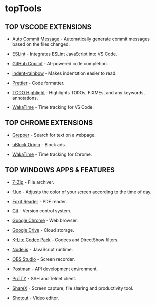 # topTools

## TOP VSCODE EXTENSIONS

- [Auto Commit Message](https://github.com/MichaelCurrin/auto-commit-msg/blob/HEAD/docs/quickstart.md) - Automatically generate commit messages based on the files changed.

- [ESLint](https://github.com/Microsoft/vscode-eslint) - Integrates ESLint JavaScript into VS Code.

- [GitHub Copilot](https://github.com/features/copilot) - AI-powered code completion.

- [indent-rainbow](https://github.com/oderwat/vscode-indent-rainbow) - Makes indentation easier to read.

- [Prettier](https://github.com/prettier/prettier-vscode) - Code formatter.

- [TODO Highlight](https://github.com/wayou/vscode-todo-highlight) - Highlights TODOs, FIXMEs, and any keywords, annotations.

- [WakaTime](https://github.com/wakatime/vscode-wakatime) - Time tracking for VS Code.

## TOP CHROME EXTENSIONS

- [Grepper](https://chrome.google.com/webstore/detail/grepper/amaaokahonnfjjemodnpmeenfpnnbkco) - Search for text on a webpage.

- [uBlock Origin](https://chrome.google.com/webstore/detail/ublock-origin/cjpalhdlnbpafiamejdnhcphjbkeiagm?hl=pt-BR) - Block ads.

- [WakaTime](https://chrome.google.com/webstore/detail/wakatime/jnbbnacmeggbgdjgaoojpmhdlkkpblgi) - Time tracking for Chrome.

## TOP WINDOWS APPS & FEATURES

- [7-Zip](https://www.7-zip.org/) - File archiver.

- [f.lux](https://justgetflux.com/) - Adjusts the color of your screen according to the time of day.

- [Foxit Reader](https://www.foxitsoftware.com/pdf-reader/) - PDF reader.

- [Git](https://git-scm.com/) - Version control system.

- [Google Chrome](https://www.google.com/chrome/?standalone=1) - Web browser.

- [Google Drive](https://www.google.com/drive/download/) - Cloud storage.

- [K-Lite Codec Pack](https://www.codecguide.com/download_kl.htm) - Codecs and DirectShow filters.

- [Node.js](https://nodejs.org/en/) - JavaScript runtime.

- [OBS Studio](https://obsproject.com/) - Screen recorder.

- [Postman](https://www.postman.com/) - API development environment.

- [PuTTY](https://www.putty.org/) - SSH and Telnet client.

- [ShareX](https://getsharex.com/) - Screen capture, file sharing and productivity tool.

- [Shotcut](https://shotcut.org/) - Video editor.

